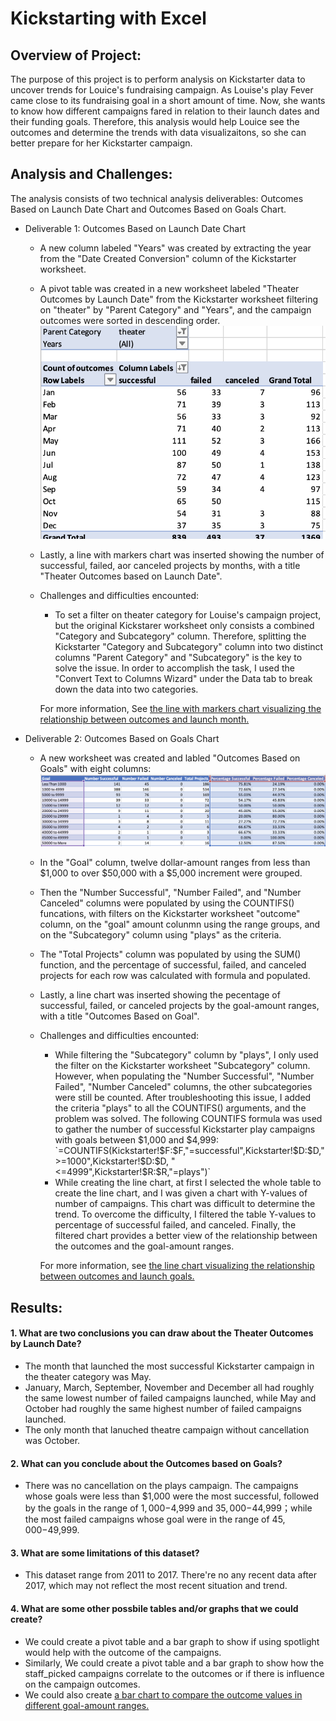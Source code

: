 # Kickstarting with Excel


## Overview  of Project: 
The purpose of this project is to perform analysis on Kickstarter data to uncover trends for Louice's fundraising campaign. As Louise's play Fever came close to its fundraising goal in a short amount of time. Now, she wants to know how different campaigns fared in relation to their launch dates and their funding goals. Therefore, this analysis would help Louice see the outcomes and determine the trends with data visualizaitons, so she can better prepare for her Kickstarter campaign.


## Analysis and Challenges: 
The analysis consists of two technical analysis deliverables: Outcomes Based on Launch Date Chart and Outcomes Based on Goals Chart. 
* Deliverable 1: Outcomes Based on Launch Date Chart
  * A new column labeled "Years" was created by extracting the year from the "Date Created Conversion" column of the Kickstarter worksheet.
  * A pivot table was created in a new worksheet labeled "Theater Outcomes by Launch Date" from the Kickstarter worksheet filtering on "theater" by
    "Parent Category" and "Years", and the campaign outcomes were sorted in descending order.
    ![Outcome Based on Launch Date pivot table](/Outcomes_Launchdate_Pivottable.png) 
  * Lastly, a line with markers chart was inserted showing the number of successful, failed, aor canceled projects by months, with a title "Theater 
    Outcomes based on Launch Date".
  * Challenges and difficulties encounted: 
    * To set a filter on theater category for Louise's campaign project, but the original Kickstarer worksheet only consists a combined "Category and
      Subcategory" column. Therefore, splitting the Kickstarter "Category and Subcategory" column into two distinct columns "Parent Category" and
      "Subcategory" is the key to solve the issue. In order to accomplish the task, I used the "Convert Text to Columns Wizard" under the Data
      tab to break down the data into two categories.  
     
    For more information, See [the line with markers chart visualizing the relationship between outcomes and launch month.](/Theater_Outcomes_vs_Launch.png)
    
* Deliverable 2: Outcomes Based on Goals Chart
  * A new worksheet was created and labled "Outcomes Based on Goals" with eight columns:
    ![Outcomes Based on Goals table](/Outcomes_Goals_table.png)
  * In the "Goal" column, twelve dollar-amount ranges from less than $1,000 to over $50,000 with a $5,000 increment were grouped. 
  * Then the "Number Successful", "Number Failed", and "Number Canceled" columns were populated by using the COUNTIFS() funcations, with filters on the 
    Kickstarter worksheet "outcome" column, on the "goal" amount colunmn using the range groups, and on the "Subcategory" column using "plays" as the
    criteria. 
  * The "Total Projects" column was populated by using the SUM() function, and the percentage of successful, failed, and canceled projects for each row
    was calculated with formula and populated.
  * Lastly, a line chart was inserted showing the pecentage of successful, failed, or canceled projects by the goal-amount ranges, with a title 
    "Outcomes Based on Goal".
  * Challenges and difficulties encounted: 
    * While filtering the "Subcategory" column by "plays", I only used the filter on the Kickstarter worksheet "Subcategory" column. However, when
      populating the "Number Successful", "Number Failed", "Number Canceled" columns, the other subcategories were still be counted. After 
      troubleshooting this issue, I added the criteria "plays" to all the COUNTIFS() arguments, and the problem was solved. The following COUNTIFS
      formula was used to gather the number of successful Kickstarter play campaigns with goals between $1,000 and $4,999:
     `=COUNTIFS(Kickstarter!$F:$F,"=successful",Kickstarter!$D:$D,">=1000",Kickstarter!$D:$D, "<=4999",Kickstarter!$R:$R,"=plays")`
    * While creating the line chart, at first I selected the whole table to create the line chart, and I was given a chart with Y-values of number of
      campaigns. This chart was difficult to determine the trend. To overcome the difficulty, I filtered the table Y-values to percentage of successful
      failed, and canceled. Finally, the filtered chart provides a better view of the relationship between the outcomes and the goal-amount ranges. 
      
    For more information, see [the line chart visualizing the relationship between outcomes and launch goals.](/Outcomes_vs_Goals.png)
  
## Results:
#### 1. What are two conclusions you can draw about the Theater Outcomes by Launch Date?  
* The month that launched the most successful Kickstarter campaign in the theater category was May. 
* January, March, September, November and December all had roughly the same lowest number of failed campaigns launched, while May and October had roughly the same highest number of failed campaigns launched.
* The only month that lanuched theatre campaign without cancellation was October. 

#### 2.  What can you conclude about the Outcomes based on Goals?
* There was no cancellation on the plays campaign. The campaigns whose goals were less than $1,000 were the most successful, followed by the goals in the range of $1,000-$4,999 and $35,000-$44,999；while the most failed campaigns whose goal were in the range of $45,000-$49,999. 

#### 3. What are some limitations of this dataset?
* This dataset range from 2011 to 2017. There're no any recent data after 2017, which may not reflect the most recent situation and trend. 

#### 4.  What are some other possbile tables and/or graphs that we could create?
* We could create a pivot table and a bar graph to show if using spotlight would help with the outcome of the campaigns. 
* Similarly, We could create a pivot table and a bar graph to show how the staff_picked campaigns correlate to the outcomes or if there is influence on the campaign outcomes. 
* We could also create [a bar chart to compare the outcome values in different goal-amount ranges.](/Outcomes_vs_Goals_barchart.png)
